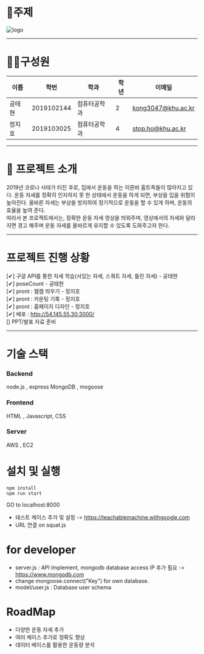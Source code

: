 # :rocket:주제
![logo](/uploads/647ebad4d676a801662947a2d5990a19/logo.png)

---

# 👩‍🦱구성원

이름 | 학번 |  학과 | 학년 | 이메일
------------ | ------------- | ------------- | ------------- | -------------  
공태현 | 2019102144 | 컴퓨터공학과 | 2 |  kong3047@khu.ac.kr
정지호 | 2019103025 | 컴퓨터공학과 | 4 | stop.ho@khu.ac.kr

---
# :metal: 프로젝트 소개

2019년 코로나 사태가 터진 후로, 집에서 운동을 하는 이른바 홈트족들이 많아지고 있다. 운동 자세를 정확히 인지하지 못 한 상태에서 운동을 하게 되면, 부상을 입을 위험이 높아진다. 올바른 자세는 부상을 방지하여 정기적으로 운동을 할 수 있게 하며, 운동의 효율을 높여 준다.  
따라서 본 프로젝트에서는, 정확한 운동 자세 영상을 띄워주며, 영상에서의 자세와 달라지면 경고 해주며 운동 자세를 올바르게 유지할 수 있도록 도와주고자 한다.  

---

# 프로젝트 진행 상황
[✔] 구글 API를 통한 자세 학습(서있는 자세, 스쿼트 자세, 틀린 자세) - 공태현  
[✔] poseCount - 공태현  
[✔] pront : 웹캠 띄우기 - 정지호  
[✔] pront : 카운팅 기록 - 정지호  
[✔] pront : 홈페이지 디자인 - 정지호  
[✔] 배포 : http://54.145.55.30:3000/  
[] PPT/발표 자료 준비

---

# 기술 스택
### Backend
node.js , express
MongoDB , mogoose

### Frontend
HTML , Javascript, CSS

### Server 
AWS , EC2

# 설치 및 실행
```
npm install
npm run start
```
GO to localhost:8000 
* 테스트 케이스 추가 및 설정 -> https://teachablemachine.withgoogle.com
* URL 연결 on squat.js

# for developer
* server.js : API Implement, mongodb database access IP 추가 필요 -> https://www.mongodb.com
* change mongoose.connect("Key") for own database.
* model/user.js : Database user schema

# RoadMap
* 다양한 운동 자세 추가
* 여러 케이스 추가로 정확도 향상
* 데이터 베이스를 활용한 운동량 분석

